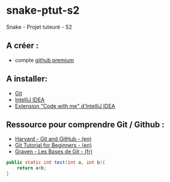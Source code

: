 # snake-ptut-s2
Snake - Projet tuteuré - S2

## A créer :
- compte [github premium](https://education.github.com/pack/offers)

## A installer:
- [Git](https://git-scm.com/downloads)
- [IntelliJ IDEA](https://www.jetbrains.com/fr-fr/idea/)
- [Extension "Code with me" d'IntelliJ IDEA](https://www.jetbrains.com/help/idea/code-with-me.html)

## Ressource pour comprendre Git / Github :
- [Harvard - Git and GitHub - (en)](https://www.youtube.com/watch?v=eulnSXkhE7I&list=PLjrPHUQxj3oTZS2g9iwfdv7eKHbUl1kWn&index=2&t=3168s&ab_channel=CS50)
- [Git Tutorial for Beginners - (en)](https://www.youtube.com/watch?v=XF99kTmS2gg&ab_channel=KeepOnCoding)
- [Graven - Les Bases de Git - (fr)](https://www.youtube.com/watch?v=gp_k0UVOYMw&list=PLjrPHUQxj3oTZS2g9iwfdv7eKHbUl1kWn&index=3&ab_channel=Graven-D%C3%A9veloppement)

```java
public static int test(int a, int b){
    return a+b;
}
```
    